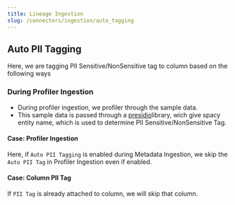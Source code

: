```yaml
---
title: Lineage Ingestion
slug: /connectors/ingestion/auto_tagging
---
```


## Auto PII Tagging
Here, we are tagging PII Sensitive/NonSensitive tag to column based on the following ways

### During Profiler Ingestion
- During profiler ingestion, we profiler through the sample data.
- This sample data is passed through a [presidio](https://microsoft.github.io/presidio/)library, wich give spacy entity name, which is used to determine PII Sensitive/NonSensitive Tag.


#### Case: Profiler Ingestion 
Here, if `Auto PII Tagging` is enabled during Metadata Ingestion, we skip the `Auto PII Tag` in Profiler Ingestion even if enabled.

#### Case: Column PII Tag
If `PII Tag` is already attached to column, we will skip that column.
